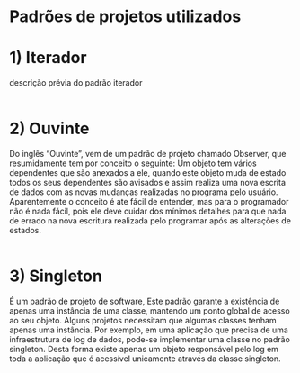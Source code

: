 # Padrões de projetos utilizados
# 1) Iterador
descrição prévia do padrão iterador<br />
<br />
# 2) Ouvinte
Do inglês “Ouvinte”, vem de um padrão de projeto chamado Observer, que resumidamente tem por conceito o seguinte: Um objeto tem vários dependentes que são anexados a ele, quando este objeto muda de estado todos os seus dependentes são avisados e assim realiza uma nova escrita de dados com as novas mudanças realizadas no programa pelo usuário.
Aparentemente o conceito é ate fácil de entender, mas para o programador não é nada fácil, pois ele deve cuidar dos mínimos detalhes para que nada de errado na nova escritura realizada pelo programar após as alterações de estados.
<br />
<br />
# 3) Singleton
É um padrão de projeto de software, Este padrão garante a existência de apenas uma instância de uma classe, mantendo um ponto global de acesso ao seu objeto.
Alguns projetos necessitam que algumas classes tenham apenas uma instância. Por exemplo, em uma aplicação que precisa de uma infraestrutura de log de dados, pode-se implementar uma classe no padrão singleton. Desta forma existe apenas um objeto responsável pelo log em toda a aplicação que é acessível unicamente através da classe singleton.

